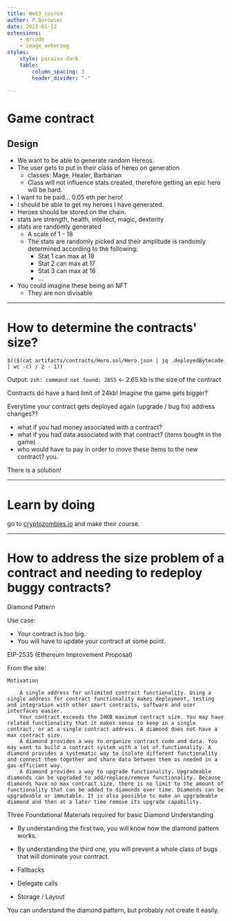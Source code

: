 ```yaml
---
title: Web3 course
author: F.Borowiec
date: 2022-01-12
extensions:
    - qrcode
    - image_ueberzug
styles:
    style: paraiso-dark
    table:
        column_spacing: 3
        header_divider: "-"

---
```


# Game contract

## Design

* We want to be able to generate random Hereos.
* The user gets to put in their class of hereo on generation
    * classes: Mage, Healer, Barbarian
    * Class will not influence stats created, therefore getting an epic hero will be hard.
* I want to be paid... 0.05 eth per hero!
* I should be able to get my heroes I have generated.
* Heroes should be stored on the chain.
* stats are strength, health, intellect, magic, dexterity
* stats are randomly generated
    * A scale of 1 - 18
    * The stats are randomly picked and their amplitude is randomly determined according to the following:
        * Stat 1 can max at 18
        * Stat 2 can max at 17
        * Stat 3 can max at 16
        * ...
* You could imagine these being an NFT
    * They are non divisable

---

# How to determine the contracts' size?

`$(($(cat artifacts/contracts/Hero.sol/Hero.json | jq .deployedBytecode | wc -c) / 2 - 1))`

Output: `zsh: command not found: 2655` <- 2.65 kb is the size of the contract

Contracts do have a hard limit of 24kb! Imagine the game gets bigger?

Everytime your contract gets deployed again (upgrade / bug fix) address changes??

* what if you had money associated with a contract?
* what if you had data associated with that contract? (items bought in the game)
* who would have to pay in order to move these items to the new contract? you.

There is a solution!

---

# Learn by doing

go to [cryptozombies.io](https://cryptozombies.io) and make their course.

---

# How to address the size problem of a contract and needing to redeploy buggy contracts?

Diamond Pattern

Use case:

* Your contract is too big.
* You will have to update your contract at some point.

EIP-2535 (Ethereum Improvement Proposal)

From the site:
```
Motivation

    A single address for unlimited contract functionality. Using a single address for contract functionality makes deployment, testing and integration with other smart contracts, software and user interfaces easier.
    Your contract exceeds the 24KB maximum contract size. You may have related functionality that it makes sense to keep in a single contract, or at a single contract address. A diamond does not have a max contract size.
    A diamond provides a way to organize contract code and data. You may want to build a contract system with a lot of functionality. A diamond provides a systematic way to isolate different functionality and connect them together and share data between them as needed in a gas-efficient way.
    A diamond provides a way to upgrade functionality. Upgradeable diamonds can be upgraded to add/replace/remove functionality. Because diamonds have no max contract size, there is no limit to the amount of functionality that can be added to diamonds over time. Diamonds can be upgradeable or immutable. It is also possible to make an upgradeable diamond and then at a later time remove its upgrade capability.
```

Three Foundational Materials required for basic Diamond Understanding

* By understanding the first two, you will know how the diamond pattern works.
* By understanding the third one, you will prevent a whole class of bugs that will dominate your contract.

* Fallbacks
* Delegate calls
* Storage / Layout

You can understand the diamond pattern, but probably not create it easily.
